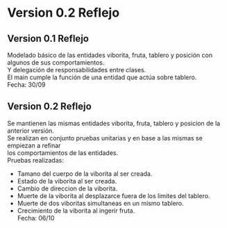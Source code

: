 # Version 0.2 Reflejo

## Version 0.1 Reflejo
Modelado básico de las entidades viborita, fruta, tablero y posición con algunos de sus comportamientos. <br /> 
Y delegación de responsabilidades entre clases.<br />
El main cumple la función de una entidad que actúa sobre tablero.<br />
Fecha: 30/09

## Version 0.2 Reflejo
Se mantienen las mismas entidades viborita, fruta, tablero y posicion de la anterior versión.<br />
Se realizan en conjunto pruebas unitarias y en base a las mismas se empiezan a refinar<br />
los comportamientos de las entidades.<br />
Pruebas realizadas:<br />
 * Tamano del cuerpo de la viborita al ser creada.<br />
 * Estado de la viborita al ser creada.<br />
 * Cambio de direccion de la viborita.<br />
 * Muerte de la viborita al desplazarce fuera de los limites del tablero.<br />
 * Muerte de dos viboritas simultaneas en un mismo tablero.<br />
 * Crecimiento de la viborita al ingerir fruta.<br />
Fecha: 06/10
